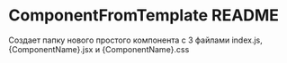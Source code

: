 # ComponentFromTemplate README

Создает папку нового простого компонента с 3 файлами
index.js, {ComponentName}.jsx и {ComponentName}.css
